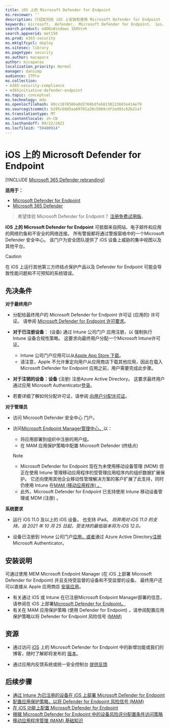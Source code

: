```yaml
---
title: iOS 上的 Microsoft Defender for Endpoint
ms.reviewer: ''
description: 介绍如何在 iOS 上安装和使用 Microsoft Defender for Endpoint
keywords: microsoft， defender， Microsoft Defender for Endpoint， ios， 概述， 安装， 部署， 卸载， intune
search.product: eADQiWindows 10XVcnh
search.appverid: met150
ms.prod: m365-security
ms.mktglfcycl: deploy
ms.sitesec: library
ms.pagetype: security
ms.author: macapara
author: mjcaparas
localization_priority: Normal
manager: dansimp
audience: ITPro
ms.collection:
- m365-security-compliance
- m365initiative-defender-endpoint
ms.topic: conceptual
ms.technology: mde
ms.openlocfilehash: 89cc1078506a0d2766bdfeb8138223603e414e79
ms.sourcegitcommit: b295c60d5aa69781a20c59b9cdf2ed91c62b21af
ms.translationtype: MT
ms.contentlocale: zh-CN
ms.lasthandoff: 09/22/2021
ms.locfileid: "59480914"
---
```

# <a name="microsoft-defender-for-endpoint-on-ios"></a>iOS 上的 Microsoft Defender for Endpoint

[!INCLUDE [Microsoft 365 Defender rebranding](../../includes/microsoft-defender.md)]

**适用于：**
- [Microsoft Defender for Endpoint](https://go.microsoft.com/fwlink/p/?linkid=2154037)
- [Microsoft 365 Defender](https://go.microsoft.com/fwlink/?linkid=2118804)

> 希望体验 Microsoft Defender for Endpoint？ [注册免费试用版](https://signup.microsoft.com/create-account/signup?products=7f379fee-c4f9-4278-b0a1-e4c8c2fcdf7e&ru=https://aka.ms/MDEp2OpenTrial?ocid=docs-wdatp-exposedapis-abovefoldlink)。

**iOS 上的 Microsoft Defender for Endpoint** 可抵御来自网站、电子邮件和应用的网络钓鱼和不安全的网络连接。 所有警报都将通过警报窗格中的一个Microsoft Defender 安全中心。 该门户为安全团队提供了 iOS 设备上威胁的集中视图以及其他平台。

> [!CAUTION]
> 在 iOS 上运行其他第三方终结点保护产品以及 Defender for Endpoint 可能会导致性能问题和不可预知的系统错误。

## <a name="pre-requisites"></a>先决条件

**对于最终用户**

- 分配给最终用户的 Microsoft Defender for Endpoint 许可证 (应用的) 许可证。 请参阅 [Microsoft Defender for Endpoint 许可要求](/microsoft-365/security/defender-endpoint/minimum-requirements#licensing-requirements)。

- **对于已注册设备**： (设备) 通过 Intune 公司门户 应用注册，以 [](/mem/intune/user-help/enroll-your-device-in-intune-ios)强制执行 Intune 设备合规性策略。 这要求向最终用户分配一个Microsoft Intune许可证。
    - Intune 公司门户应用可以从[Apple App Store 下载](https://apps.apple.com/us/app/intune-company-portal/id719171358)。
    - 请注意，Apple 不允许重定向用户从应用商店下载其他应用，因此在载入 Microsoft Defender for Endpoint 应用之前，用户需要完成此步骤。

- **对于注销的设备：设备** (注册) 注册Azure Active Directory。 这要求最终用户通过应用 Microsoft Authenticator[登录](https://apps.apple.com/app/microsoft-authenticator/id983156458)。

- 若要详细了解如何分配许可证，请参阅 [向用户分配许可证](/azure/active-directory/users-groups-roles/licensing-groups-assign)。

**对于管理员**

- 访问 Microsoft Defender 安全中心 门户。

- 访问[Microsoft Endpoint Manager管理中心，](https://go.microsoft.com/fwlink/?linkid=2109431)以：
   - 将应用部署到组织中注册的用户组。
   - 在 MAM 应用保护策略中配置 Microsoft Defender (终结点) 


    > [!NOTE]
    > - Microsoft Defender for Endpoint 现在为未使用移动设备管理 (MDM) 但正在使用 Intune 管理移动应用程序的受管理应用程序内的组织数据扩展保护。 它还向使用其他企业移动性管理解决方案的客户扩展了此支持，同时仍使用 Intune 在[MAM (移动应用程序) 。 ](/mem/intune/apps/mam-faq)
    > - 此外，Microsoft Defender for Endpoint 已支持使用 Intune 移动设备管理或 MDM (注册) 。  

**系统要求**

- 运行 iOS 11.0 及以上的 iOS 设备。 也支持 iPad。 *将弃用对 iOS 11.0 的支持。自 2021 年 10 月 25 日起，受支持的最低版本将为 iOS 12.0。*

- 设备已注册到 Intune 公司门户[应用，或者](https://apps.apple.com/us/app/intune-company-portal/id719171358)通过 Azure Active Directory[注册](https://apps.apple.com/app/microsoft-authenticator/id983156458)Microsoft Authenticator。

## <a name="installation-instructions"></a>安装说明

可通过使用 MEM Microsoft Endpoint Manager (在 iOS 上部署 Microsoft Defender for Endpoint) 并且支持受监督的设备和不受监督的设备。 最终用户还可以直接从 Apple 应用商店 [安装应用](https://aka.ms/mdatpiosappstore)。

- 有关通过 iOS 或 Intune 在已注册Microsoft Endpoint Manager部署的信息，请参阅在 iOS 上部署[Microsoft Defender for Endpoint。](ios-install.md)
- 有关在 MAM 应用保护策略 (使用 Defender for Endpoint) ，请参阅配置应用保护策略以将 Defender for Endpoint 风险信号 ([MAM) ](ios-install-unmanaged.md)

## <a name="resources"></a>资源

- 通过访问 [iOS](ios-whatsnew.md) 上的 Microsoft Defender for Endpoint 中的新增功能或我们的博客，随时了解即将发布的 [版本](https://techcommunity.microsoft.com/t5/microsoft-defender-atp/bg-p/MicrosoftDefenderATPBlog/label-name/iOS)。

- 通过应用内反馈系统或统一安全控制台 [提供反馈](https://security.microsoft.com)

## <a name="next-steps"></a>后续步骤

- [通过 Intune 为已注册的设备在 iOS 上部署 Microsoft Defender for Endpoint](ios-install.md)
- [配置应用保护策略，以将 Defender for Endpoint 风险信号 (MAM) ](ios-install-unmanaged.md)
- [在 iOS 功能上配置 Microsoft Defender for Endpoint](ios-configure-features.md)
- [根据 Microsoft Defender for Endpoint 中的设备风险评分配置条件访问策略](ios-configure-features.md#conditional-access-with-defender-for-endpoint-on-ios)
- [移动应用程序管理 (MAM) 基础知识](/mem/intune/apps/app-management#mobile-application-management-mam-basics)
